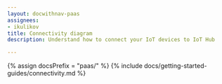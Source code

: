 ```yaml
---
layout: docwithnav-paas
assignees:
- ikulikov
title: Connectivity diagram
description: Understand how to connect your IoT devices to IoT Hub

---
```


{% assign docsPrefix = "paas/" %}
{% include docs/getting-started-guides/connectivity.md %}
